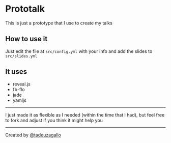 # Prototalk

This is just a prototype that I use to create my talks

## How to use it

Just edit the file at `src/config.yml` with your info and add the slides to `src/slides.yml`

## It uses 

* reveal.js
* fb-flo
* jade
* yamljs

--- 

I just made it as flexible as I needed (within the time that I had),
but feel free to fork and adjust if you think it might help you

--- 

Created by [@tadeuzagallo](http://github.com/tadeuzagallo)

